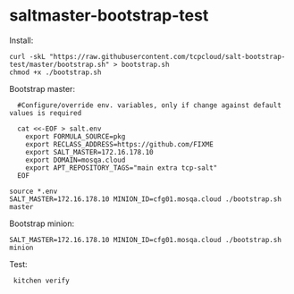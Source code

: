 # saltmaster-bootstrap-test

Install:

	curl -skL "https://raw.githubusercontent.com/tcpcloud/salt-bootstrap-test/master/bootstrap.sh" > bootstrap.sh
	chmod +x ./bootstrap.sh


Bootstrap master:


```
  #Configure/override env. variables, only if change against default values is required
  
  cat <<-EOF > salt.env 
    export FORMULA_SOURCE=pkg
    export RECLASS_ADDRESS=https://github.com/FIXME
    export SALT_MASTER=172.16.178.10
    export DOMAIN=mosqa.cloud
    export APT_REPOSITORY_TAGS="main extra tcp-salt"
  EOF
```

	source *.env
	SALT_MASTER=172.16.178.10 MINION_ID=cfg01.mosqa.cloud ./bootstrap.sh master

  
Bootstrap minion:


	SALT_MASTER=172.16.178.10 MINION_ID=cfg01.mosqa.cloud ./bootstrap.sh minion
  
  
  
Test:

```
 kitchen verify
```
